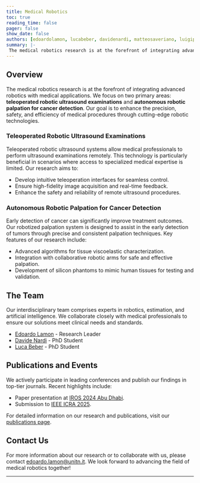 ```yaml
---
title: Medical Robotics 
toc: true
reading_time: false
pager: false
show_date: false
authors: [edoardolamon, lucabeber, davidenardi, matteosaveriano, luigipalopoli, danielefontanelli]
summary: |-
 The medical robotics research is at the forefront of integrating advanced robotics with medical applications. We focus on two primary areas: teleoperated robotic ultrasound examinations and autonomous robotic palpation for cancer detection. Our goal is to enhance the precision, safety, and efficiency of medical procedures through cutting-edge robotic technologies.
---
```


## Overview

The medical robotics research is at the forefront of integrating advanced robotics with medical applications. We focus on two primary areas: **teleoperated robotic ultrasound examinations** and **autonomous robotic palpation for cancer detection**. Our goal is to enhance the precision, safety, and efficiency of medical procedures through cutting-edge robotic technologies.

### Teleoperated Robotic Ultrasound Examinations

Teleoperated robotic ultrasound systems allow medical professionals to perform ultrasound examinations remotely. This technology is particularly beneficial in scenarios where access to specialized medical expertise is limited. Our research aims to:

- Develop intuitive teleoperation interfaces for seamless control.
- Ensure high-fidelity image acquisition and real-time feedback.
- Enhance the safety and reliability of remote ultrasound procedures.

### Autonomous Robotic Palpation for Cancer Detection

Early detection of cancer can significantly improve treatment outcomes. Our robotized palpation system is designed to assist in the early detection of tumors through precise and consistent palpation techniques. Key features of our research include:

- Advanced algorithms for tissue viscoelastic characterization.
- Integration with collaborative robotic arms for safe and effective palpation.
- Development of silicon phantoms to mimic human tissues for testing and validation.

## The Team

Our interdisciplinary team comprises experts in robotics, estimation, and artificial intelligence. We collaborate closely with medical professionals to ensure our solutions meet clinical needs and standards.

- [Edoardo Lamon](/author/edoardo-lamon/) - Research Leader
- [Davide Nardi](/author/davide-nardi/) - PhD Student
- [Luca Beber](/author/luca-beber/) - PhD Student

## Publications and Events

We actively participate in leading conferences and publish our findings in top-tier journals. Recent highlights include:

- Paper presentation at [IROS 2024 Abu Dhabi](/post/iros2024/).
- Submission to [IEEE ICRA 2025](/publication/nardi-2024-anatomy/).
<!-- - Ongoing research projects and collaborations with renowned institutions. -->

For detailed information on our research and publications, visit our [publications page](/publication/).

## Contact Us

For more information about our research or to collaborate with us, please contact [edoardo.lamon@unitn.it](mailto:edoardo.lamon@unitn.it). We look forward to advancing the field of medical robotics together!

---
